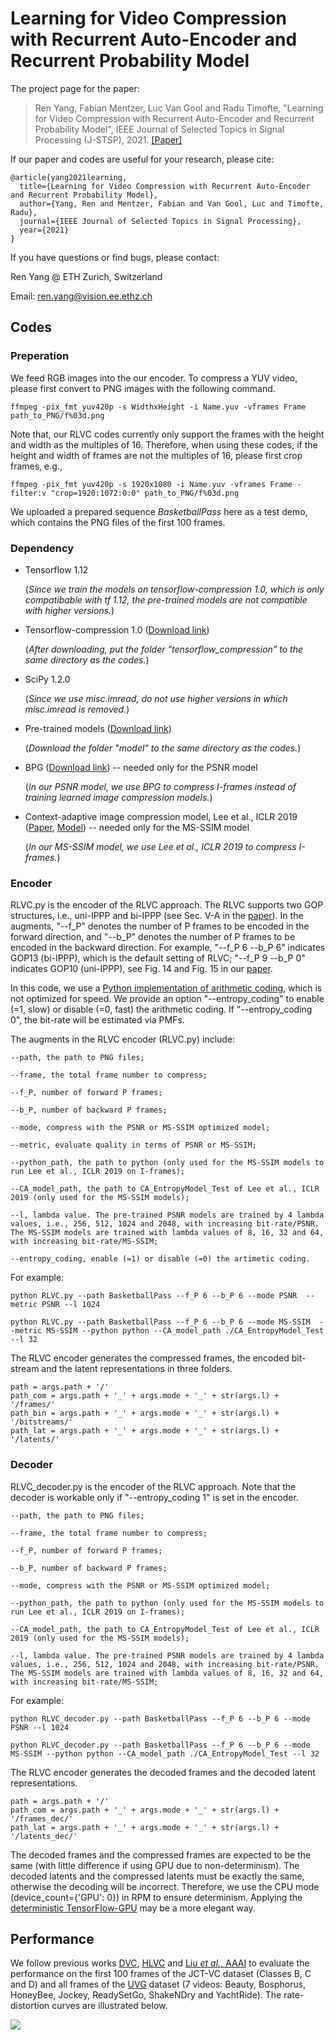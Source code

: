 # Learning for Video Compression with Recurrent Auto-Encoder and Recurrent Probability Model

The project page for the paper:

> Ren Yang, Fabian Mentzer, Luc Van Gool and Radu Timofte, "Learning for Video Compression with Recurrent Auto-Encoder and Recurrent Probability Model", IEEE Journal of Selected Topics in Signal Processing (J-STSP), 2021. [[Paper]](https://arxiv.org/pdf/2006.13560.pdf)

If our paper and codes are useful for your research, please cite:
```
@article{yang2021learning,
  title={Learning for Video Compression with Recurrent Auto-Encoder and Recurrent Probability Model},
  author={Yang, Ren and Mentzer, Fabian and Van Gool, Luc and Timofte, Radu},
  journal={IEEE Journal of Selected Topics in Signal Processing},
  year={2021}
}
```

If you have questions or find bugs, please contact:

Ren Yang @ ETH Zurich, Switzerland   

Email: ren.yang@vision.ee.ethz.ch

## Codes

### Preperation

We feed RGB images into the our encoder. To compress a YUV video, please first convert to PNG images with the following command.

```
ffmpeg -pix_fmt yuv420p -s WidthxHeight -i Name.yuv -vframes Frame path_to_PNG/f%03d.png
```

Note that, our RLVC codes currently only support the frames with the height and width as the multiples of 16. Therefore, when using these codes, if the height and width of frames are not the multiples of 16, please first crop frames, e.g.,

```
ffmpeg -pix_fmt yuv420p -s 1920x1080 -i Name.yuv -vframes Frame -filter:v "crop=1920:1072:0:0" path_to_PNG/f%03d.png
```

We uploaded a prepared sequence *BasketballPass* here as a test demo, which contains the PNG files of the first 100 frames. 

### Dependency

- Tensorflow 1.12
  
  (*Since we train the models on tensorflow-compression 1.0, which is only compatibable with tf 1.12, the pre-trained models are not compatible with higher versions.*)

- Tensorflow-compression 1.0 ([Download link](https://github.com/tensorflow/compression/releases/tag/v1.0))

  (*After downloading, put the folder "tensorflow_compression" to the same directory as the codes.*)
  
- SciPy 1.2.0

  (*Since we use misc.imread, do not use higher versions in which misc.imread is removed.*)

- Pre-trained models ([Download link](https://data.vision.ee.ethz.ch/reyang/model.zip))

  (*Download the folder "model" to the same directory as the codes.*)

- BPG ([Download link](https://bellard.org/bpg/))  -- needed only for the PSNR model

  (*In our PSNR model, we use BPG to compress I-frames instead of training learned image compression models.*)

- Context-adaptive image compression model, Lee et al., ICLR 2019 ([Paper](https://arxiv.org/abs/1809.10452), [Model](https://github.com/JooyoungLeeETRI/CA_Entropy_Model)) -- needed only for the MS-SSIM model

  (*In our MS-SSIM model, we use Lee et al., ICLR 2019 to compress I-frames.*)

### Encoder

RLVC.py is the encoder of the RLVC approach. The RLVC supports two GOP structures, i.e., uni-IPPP and bi-IPPP (see Sec. V-A in the [paper](https://arxiv.org/abs/1809.10452)). In the augments, "--f_P" denotes the number of P frames to be encoded in the forward direction, and "--b_P" denotes the number of P frames to be encoded in the backward direction. For example, "--f_P 6 --b_P 6" indicates GOP13 (bi-IPPP), which is the default setting of RLVC; "--f_P 9 --b_P 0" indicates GOP10 (uni-IPPP), see Fig. 14 and Fig. 15 in our [paper](https://arxiv.org/abs/1809.10452).

In this code, we use a [Python implementation of arithmetic coding](https://github.com/nayuki/Reference-arithmetic-coding/tree/master/python), which is not optimized for speed. We provide an option "--entropy_coding" to enable (=1, slow) or disable (=0, fast) the arithmetic coding. If "--entropy_coding 0", the bit-rate will be estimated via PMFs.

The augments in the RLVC encoder (RLVC.py) include:

```
--path, the path to PNG files;

--frame, the total frame number to compress;

--f_P, number of forward P frames;

--b_P, number of backward P frames;

--mode, compress with the PSNR or MS-SSIM optimized model;

--metric, evaluate quality in terms of PSNR or MS-SSIM;

--python_path, the path to python (only used for the MS-SSIM models to run Lee et al., ICLR 2019 on I-frames);

--CA_model_path, the path to CA_EntropyModel_Test of Lee et al., ICLR 2019 (only used for the MS-SSIM models);

--l, lambda value. The pre-trained PSNR models are trained by 4 lambda values, i.e., 256, 512, 1024 and 2048, with increasing bit-rate/PSNR. The MS-SSIM models are trained with lambda values of 8, 16, 32 and 64, with increasing bit-rate/MS-SSIM;

--entropy_coding, enable (=1) or disable (=0) the artimetic coding.
```
For example:
```
python RLVC.py --path BasketballPass --f_P 6 --b_P 6 --mode PSNR  --metric PSNR --l 1024
```
```
python RLVC.py --path BasketballPass --f_P 6 --b_P 6 --mode MS-SSIM  --metric MS-SSIM --python python --CA_model_path ./CA_EntropyModel_Test --l 32
```
The RLVC encoder generates the compressed frames, the encoded bit-stream and the latent representations in three folders.
```
path = args.path + '/'
path_com = args.path + '_' + args.mode + '_' + str(args.l) + '/frames/'
path_bin = args.path + '_' + args.mode + '_' + str(args.l) + '/bitstreams/'
path_lat = args.path + '_' + args.mode + '_' + str(args.l) + '/latents/'
```
### Decoder

RLVC_decoder.py is the encoder of the RLVC approach. Note that the decoder is workable only if "--entropy_coding 1" is set in the encoder.

```
--path, the path to PNG files;

--frame, the total frame number to compress;

--f_P, number of forward P frames;

--b_P, number of backward P frames;

--mode, compress with the PSNR or MS-SSIM optimized model;

--python_path, the path to python (only used for the MS-SSIM models to run Lee et al., ICLR 2019 on I-frames);

--CA_model_path, the path to CA_EntropyModel_Test of Lee et al., ICLR 2019 (only used for the MS-SSIM models);

--l, lambda value. The pre-trained PSNR models are trained by 4 lambda values, i.e., 256, 512, 1024 and 2048, with increasing bit-rate/PSNR. The MS-SSIM models are trained with lambda values of 8, 16, 32 and 64, with increasing bit-rate/MS-SSIM;
```
For example:
```
python RLVC_decoder.py --path BasketballPass --f_P 6 --b_P 6 --mode PSNR --l 1024
```
```
python RLVC_decoder.py --path BasketballPass --f_P 6 --b_P 6 --mode MS-SSIM --python python --CA_model_path ./CA_EntropyModel_Test --l 32
```
The RLVC encoder generates the decoded frames and the decoded latent representations.
```
path = args.path + '/'
path_com = args.path + '_' + args.mode + '_' + str(args.l) + '/frames_dec/'
path_lat = args.path + '_' + args.mode + '_' + str(args.l) + '/latents_dec/'
```
The decoded frames and the compressed frames are expected to be the same (with little difference if using GPU due to non-determinism). The decoded latents and the compressed latents must be exactly the same, otherwise the decoding will be incorrect. Therefore, we use the CPU mode (device_count={'GPU': 0}) in RPM to ensure determinism. Applying the [deterministic TensorFlow-GPU](https://pypi.org/project/tensorflow-determinism/) may be a more elegant way.

## Performance

We follow previous works [DVC](https://arxiv.org/abs/1812.00101), [HLVC](https://arxiv.org/abs/2003.01966) and [Liu *et al.*, AAAI](https://ojs.aaai.org//index.php/AAAI/article/view/6825) to evaluate the performance on the first 100 frames of the JCT-VC dataset (Classes B, C and D) and all frames of the [UVG](http://ultravideo.cs.tut.fi/#testsequences) dataset (7 videos: Beauty, Bosphorus, HoneyBee, Jockey, ReadySetGo, ShakeNDry and YachtRide). The rate-distortion curves are illustrated below.

![ ](RDCurve.png)
